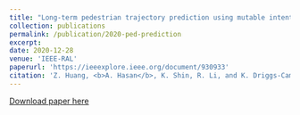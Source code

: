 ```yaml
---
title: "Long-term pedestrian trajectory prediction using mutable intention filter and warp lstm"
collection: publications
permalink: /publication/2020-ped-prediction
excerpt: 
date: 2020-12-28
venue: 'IEEE-RAL'
paperurl: 'https://ieeexplore.ieee.org/document/930933'
citation: 'Z. Huang, <b>A. Hasan</b>, K. Shin, R. Li, and K. Driggs-Campbell. &quot; Long-term pedestrian trajectory prediction using mutable intention filter and warp lstm &quot; <i>IEEE Robotics and Automation Letters</i>, 6(2):542–549, April 2021'
---
```


[Download paper here](https://ieeexplore.ieee.org/document/930933)